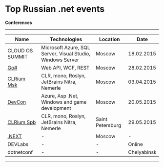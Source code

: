 Top Russian .net events
==========================

**Conferences**

----------
Name  | Technologies | Location  | Date
------------- | ------------- |------------- |-------------
CLOUD OS SUMMIT| Microsoft Azure, SQL Server, Visual Studio, Windows Server  | Moscow | 18.02.2015
[Go#](http://www.gosharp.ru/)| Web API, WCF, REST  | Moscow | 28.02.2015
[CLRium Msk](http://braingems.timepad.ru/event/172055/) | CLR, mono, Roslyn, JetBrains Nitra, Nemerle  | Moscow | 03.04.2015
[DevCon](http://www.msdevcon.ru/)  | Azure, Asp .Net, Windows and game development  | Moscow | 20.05.2015
[CLRium Spb](http://braingems.timepad.ru/event/172083/)  | CLR, mono, Roslyn, JetBrains Nitra, Nemerle  | Saint Petersburg | 29.05.2015
[.NEXT](http://dotnext.ru/) | -  | Moscow  | -
DEVLabs | -  | - | Online | -
dotnetconf | -  | - | Chelyabinsk | -


----------  
